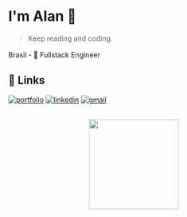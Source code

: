 
# I'm Alan 👋

> Keep reading and coding.

Brasil・🚀 Fullstack Engineer

## 🔗 Links
[![portfolio](https://img.shields.io/badge/my_portfolio-000?style=for-the-badge&logo=ko-fi&logoColor=white)](https://alanadson.com/)
[![linkedin](https://img.shields.io/badge/linkedin-0A66C2?style=for-the-badge&logo=linkedin&logoColor=white)](https://www.linkedin.com/)
[![gmail](https://img.shields.io/badge/gmail-D93025?style=for-the-badge&logo=gmail&logoColor=white)](mailto:alanadson.exe@gmail.com)

</br>

<div align="center">
  <a href="https://github.com/alanadson">
  <img height="180em" src="https://github-readme-stats.vercel.app/api/top-langs/?username=alanadson&layout=compact&langs_count=7&theme=dark"/>
</div>
